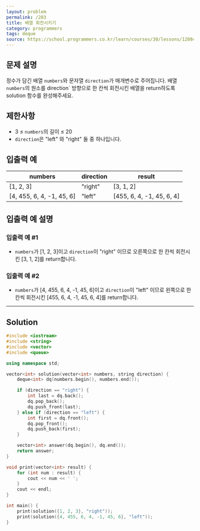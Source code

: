 ```yaml
---
layout: problem
permalink: /283
title: 배열 회전시키기
category: programmers
tags: deque
source: https://school.programmers.co.kr/learn/courses/30/lessons/120844
---
```


## 문제 설명

정수가 담긴 배열 `numbers`와 문자열 `direction`가 매개변수로 주어집니다. 배열 `numbers`의 원소를 direction` 방향으로 한 칸씩 회전시킨 배열을 return하도록 solution 함수를 완성해주세요.

## 제한사항

- 3 ≤ `numbers`의 길이 ≤ 20
- `direction`은 "left" 와 "right" 둘 중 하나입니다.

## 입출력 예

| numbers | direction | result |
| --- | --- | --- |
| [1, 2, 3] | "right" | [3, 1, 2] |
| [4, 455, 6, 4, -1, 45, 6] | "left" | [455, 6, 4, -1, 45, 6, 4] |

## 입출력 예 설명

### 입출력 예 #1

- `numbers`가 [1, 2, 3]이고 `direction`이 "right" 이므로 오른쪽으로 한 칸씩 회전시킨 [3, 1, 2]를 return합니다.

### 입출력 예 #2

- `numbers`가 [4, 455, 6, 4, -1, 45, 6]이고 `direction`이 "left" 이므로 왼쪽으로 한 칸씩 회전시킨 [455, 6, 4, -1, 45, 6, 4]를 return합니다.

---

## Solution

```cpp
#include <iostream>
#include <string>
#include <vector>
#include <queue>

using namespace std;

vector<int> solution(vector<int> numbers, string direction) {
    deque<int> dq(numbers.begin(), numbers.end());

    if (direction == "right") {
        int last = dq.back();
        dq.pop_back();
        dq.push_front(last);
    } else if (direction == "left") {
        int first = dq.front();
        dq.pop_front();
        dq.push_back(first);
    }

    vector<int> answer(dq.begin(), dq.end());
    return answer;
}

void print(vector<int> result) {
    for (int num : result) {
        cout << num << ' ';
    }
    cout << endl;
}

int main() {
    print(solution({1, 2, 3}, "right"));
    print(solution({4, 455, 6, 4, -1, 45, 6}, "left"));
}
```

